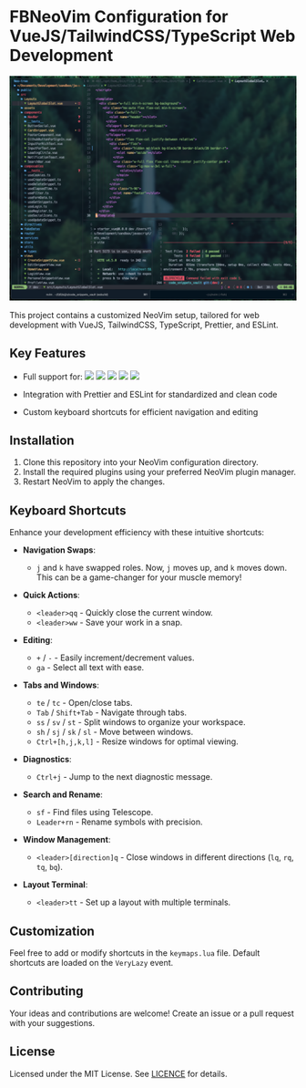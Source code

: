 # FBNeoVim Configuration for VueJS/TailwindCSS/TypeScript Web Development

![NVim Preview](https://raw.githubusercontent.com/BFlorian91/nvim_config/main/nvim_prev.png?raw=true)

This project contains a customized NeoVim setup, tailored for web development with VueJS, TailwindCSS, TypeScript, Prettier, and ESLint.

## Key Features

- Full support for: ![](https://img.shields.io/badge/Vue%20js-35495E?style=for-the-badge&logo=vuedotjs&logoColor=4FC08D)
  ![](https://img.shields.io/badge/Vite-B73BFE?style=for-the-badge&logo=vite&logoColor=FFD62E)
  ![](https://img.shields.io/badge/TypeScript-007ACC?style=for-the-badge&logo=typescript&logoColor=white)
  ![](https://img.shields.io/badge/Tailwind_CSS-38B2AC?style=for-the-badge&logo=tailwind-css&logoColor=white)
  ![](https://img.shields.io/badge/pnpm-yellow?style=for-the-badge&logo=pnpm&logoColor=white)
  
- Integration with Prettier and ESLint for standardized and clean code
- Custom keyboard shortcuts for efficient navigation and editing

## Installation

1. Clone this repository into your NeoVim configuration directory.
2. Install the required plugins using your preferred NeoVim plugin manager.
3. Restart NeoVim to apply the changes.

## Keyboard Shortcuts

Enhance your development efficiency with these intuitive shortcuts:

- **Navigation Swaps**:

  - `j` and `k` have swapped roles. Now, `j` moves up, and `k` moves down. This can be a game-changer for your muscle memory!

- **Quick Actions**:

  - `<leader>qq` - Quickly close the current window.
  - `<leader>ww` - Save your work in a snap.

- **Editing**:

  - `+` / `-` - Easily increment/decrement values.
  - `ga` - Select all text with ease.

- **Tabs and Windows**:

  - `te` / `tc` - Open/close tabs.
  - `Tab` / `Shift+Tab` - Navigate through tabs.
  - `ss` / `sv` / `st` - Split windows to organize your workspace.
  - `sh` / `sj` / `sk` / `sl` - Move between windows.
  - `Ctrl+[h,j,k,l]` - Resize windows for optimal viewing.

- **Diagnostics**:

  - `Ctrl+j` - Jump to the next diagnostic message.

- **Search and Rename**:

  - `sf` - Find files using Telescope.
  - `Leader+rn` - Rename symbols with precision.

- **Window Management**:

  - `<leader>[direction]q` - Close windows in different directions (`lq`, `rq`, `tq`, `bq`).

- **Layout Terminal**:
  - `<leader>tt` - Set up a layout with multiple terminals.

## Customization

Feel free to add or modify shortcuts in the `keymaps.lua` file. Default shortcuts are loaded on the `VeryLazy` event.

## Contributing

Your ideas and contributions are welcome! Create an issue or a pull request with your suggestions.

## License

Licensed under the MIT License. See [LICENCE](LICENSE) for details.

